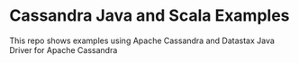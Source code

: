 # Cassandra Java and Scala Examples

This repo shows examples using Apache Cassandra and Datastax Java Driver for Apache Cassandra
